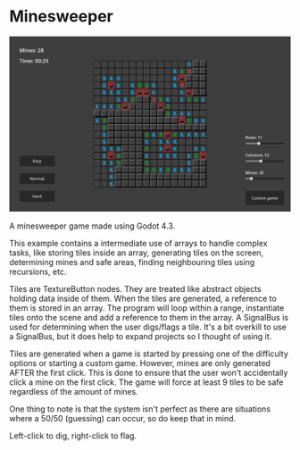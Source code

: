 # Minesweeper

 ![Minesweeper in Godot Engine](/.media/example_screenshot.png)

 A minesweeper game made using Godot 4.3.

 This example contains a intermediate use of arrays to handle complex tasks, like storing tiles inside an array, generating tiles on the screen, determining mines and safe areas,
 finding neighbouring tiles using recursions, etc.

 Tiles are TextureButton nodes. They are treated like abstract objects holding data inside of them. When the tiles are generated, a reference to them is stored in an array.
 The program will loop within a range, instantiate tiles onto the scene and add a reference to them in the array. A SignalBus is used for determining when the user digs/flags a tile.
 It's a bit overkill to use a SignalBus, but it does help to expand projects so I thought of using it.

 Tiles are generated when a game is started by pressing one of the difficulty options or starting a custom game. However, mines are only generated AFTER the first click.
 This is done to ensure that the user won't accidentally click a mine on the first click. The game will force at least 9 tiles to be safe regardless of the amount of mines.

 One thing to note is that the system isn't perfect as there are situations where a 50/50 (guessing) can occur, so do keep that in mind.

 Left-click to dig, right-click to flag.